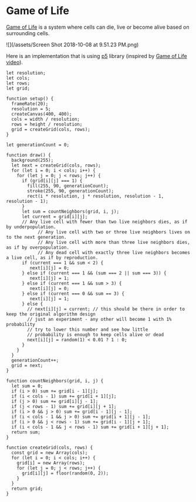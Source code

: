 # Game of Life

[Game of Life](https://en.wikipedia.org/wiki/Conway's_Game_of_Life]%28https://en.wikipedia.org/wiki/Conway's_Game_of_Life) is a system where cells can die, live or become alive based on surrounding cells.

![](/assets/Screen Shot 2018-10-08 at 9.51.23 PM.png)

Here is an implementation that is using [p5](https://p5js.org) library \(inspired by [Game of Life video](https://www.youtube.com/watch?v=FWSR_7kZuYg&vl=en)\).

```
let resolution;
let cols;
let rows;
let grid;

function setup() {
  frameRate(20);
  resolution = 5;
  createCanvas(400, 400);
  cols = width / resolution;
  rows = height / resolution;
  grid = createGrid(cols, rows);
}

let generationCount = 0;

function draw() {
  background(255);
  let next = createGrid(cols, rows);
  for (let i = 0; i < cols; i++) {
    for (let j = 0; j < rows; j++) {
      if (grid[i][j] === 1) { 
        fill(255, 90, generationCount);
        stroke(255, 90, generationCount);
        rect(i * resolution, j * resolution, resolution - 1, resolution - 1);
      }
      let sum = countNeighbors(grid, i, j);
      let current = grid[i][j];
      // Any live cell with fewer than two live neighbors dies, as if by underpopulation.
            // Any live cell with two or three live neighbors lives on to the next generation.
            // Any live cell with more than three live neighbors dies, as if by overpopulation.
            // Any dead cell with exactly three live neighbors becomes a live cell, as if by reproduction.
      if (current === 1 && sum < 2) {
         next[i][j] = 0;
      } else if (current === 1 && (sum === 2 || sum === 3)) {
         next[i][j] = 1;
      } else if (current === 1 && sum > 3) {
         next[i][j] = 0;
      } else if (current === 0 && sum == 3) {
         next[i][j] = 1;
      } else {
        // next[i][j] = current; // this should be there in order to keep the original algorithm design
        // just an experiment - any other will become 1 with 1% probability
        // try to lower this number and see how little 
        // probability is enough to keep cells alive or dead
        next[i][j] = random(1) < 0.01 ? 1 : 0;
      }
    }
  }
  generationCount++;
  grid = next;
}

function countNeighbors(grid, i, j) {
  let sum = 0;
  if (i > 0) sum += grid[i - 1][j];
  if (i < cols - 1) sum += grid[i + 1][j];
  if (j > 0) sum += grid[i][j - 1]; 
  if (j < rows - 1) sum += grid[i][j + 1];
  if (i > 0 && j > 0) sum += grid[i - 1][j - 1];  
  if (i < cols - 1 && j > 0) sum += grid[i + 1][j - 1];  
  if (i > 0 && j < rows - 1) sum += grid[i - 1][j + 1];  
  if (i < cols - 1 && j < rows - 1) sum += grid[i + 1][j + 1];  
  return sum;
}

function createGrid(cols, rows) {
  const grid = new Array(cols);
  for (let i = 0; i < cols; i++) {
    grid[i] = new Array(rows);
    for (let j = 0; j < rows; j++) {
      grid[i][j] = floor(random(0, 2));
    }
  }
  return grid;
}
```




